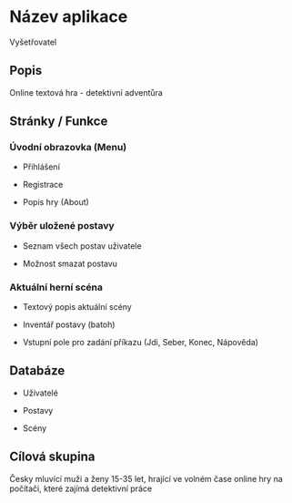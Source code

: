 # Název aplikace
Vyšetřovatel

## Popis
Online textová hra - detektivní adventůra


## Stránky / Funkce

### Úvodní obrazovka (Menu)
- Přihlášení
- Registrace
- Popis hry (About)

### Výběr uložené postavy
- Seznam všech postav uživatele
- Možnost smazat postavu

### Aktuální herní scéna
- Textový popis aktuální scény
- Inventář postavy (batoh)
- Vstupní pole pro zadání příkazu (Jdi, Seber, Konec, Nápověda)

## Databáze
- Uživatelé
- Postavy
- Scény

## Cílová skupina
Česky mluvící muži a ženy 15-35 let, hrající ve volném čase online hry na počítači, které zajímá detektivní práce


